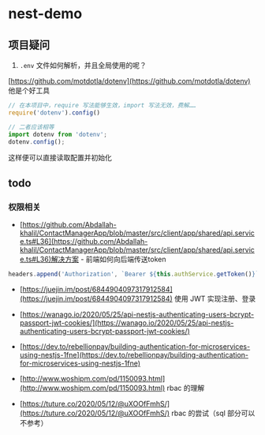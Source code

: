 # nest-demo

## 项目疑问

1. `.env` 文件如何解析，并且全局使用的呢？

[https://github.com/motdotla/dotenv](https://github.com/motdotla/dotenv) 他是个好工具

```js
// 在本项目中，require 写法能够生效，import 写法无效，费解……
require('dotenv').config()

// 二者应该相等
import dotenv from 'dotenv';
dotenv.config();
```

这样便可以直接读取配置并初始化

## todo

### 权限相关

- [https://github.com/Abdallah-khalil/ContactManagerApp/blob/master/src/client/app/shared/api.service.ts#L36](https://github.com/Abdallah-khalil/ContactManagerApp/blob/master/src/client/app/shared/api.service.ts#L36)解决方案 - 前端如何向后端传送token

```js
headers.append('Authorization', `Bearer ${this.authService.getToken()}`);
```

- [https://juejin.im/post/6844904097317912584](https://juejin.im/post/6844904097317912584) 使用 JWT 实现注册、登录

- [https://wanago.io/2020/05/25/api-nestjs-authenticating-users-bcrypt-passport-jwt-cookies/](https://wanago.io/2020/05/25/api-nestjs-authenticating-users-bcrypt-passport-jwt-cookies/)

- [https://dev.to/rebellionpay/building-authentication-for-microservices-using-nestjs-1fne](https://dev.to/rebellionpay/building-authentication-for-microservices-using-nestjs-1fne)

- [http://www.woshipm.com/pd/1150093.html](http://www.woshipm.com/pd/1150093.html) rbac 的理解

- [https://tuture.co/2020/05/12/@uXOOfFmhS/](https://tuture.co/2020/05/12/@uXOOfFmhS/) rbac 的尝试（sql 部分可以不参考）
